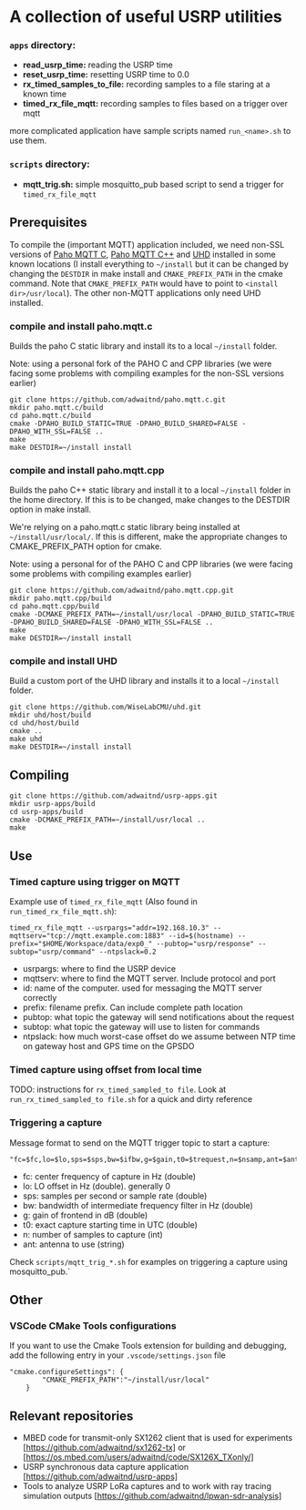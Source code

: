 # A collection of useful USRP utilities

### `apps` directory:

- **read_usrp_time:** reading the USRP time
- **reset_usrp_time:** resetting USRP time to 0.0
- **rx_timed_samples_to_file:** recording samples to a file staring at a known time
- **timed_rx_file_mqtt:** recording samples to files based on a trigger over mqtt

more complicated application have sample scripts named `run_<name>.sh` to use them.

### `scripts` directory:

- **mqtt_trig.sh:** simple mosquitto_pub based script to send a trigger for `timed_rx_file_mqtt`

## Prerequisites

To compile the (important MQTT) application included, we need non-SSL versions of [Paho MQTT C](https://github.com/adwaitnd/paho.mqtt.c.git), [Paho MQTT C++](https://github.com/adwaitnd/paho.mqtt.cpp.git) and [UHD](https://github.com/WiseLabCMU/uhd.git) installed in some known locations (I install everything to `~/install` but it can be changed by changing the `DESTDIR` in make install and `CMAKE_PREFIX_PATH` in the cmake command. Note that `CMAKE_PREFIX_PATH` would have to point to  `<install dir>/usr/local`). The other non-MQTT applications only need UHD installed. 

### compile and install paho.mqtt.c

Builds the paho C static library and install its to a local `~/install` folder.

Note: using a personal fork of the PAHO C and CPP libraries (we were facing some problems with compiling examples for the non-SSL versions earlier)

    git clone https://github.com/adwaitnd/paho.mqtt.c.git
    mkdir paho.mqtt.c/build
    cd paho.mqtt.c/build
    cmake -DPAHO_BUILD_STATIC=TRUE -DPAHO_BUILD_SHARED=FALSE -DPAHO_WITH_SSL=FALSE ..
    make
    make DESTDIR=~/install install

### compile and install paho.mqtt.cpp

Builds the paho C++ static library and install it to a local `~/install` folder in the
home directory. If this is to be changed, make changes to the DESTDIR option in
make install.

We're relying on a paho.mqtt.c static library being installed at
`~/install/usr/local/`. If this is different, make the appropriate changes to
CMAKE_PREFIX_PATH option for cmake.

Note: using a personal for of the PAHO C and CPP libraries (we were facing some problems with compiling examples earlier)

    git clone https://github.com/adwaitnd/paho.mqtt.cpp.git
    mkdir paho.mqtt.cpp/build
    cd paho.mqtt.cpp/build
    cmake -DCMAKE_PREFIX_PATH=~/install/usr/local -DPAHO_BUILD_STATIC=TRUE -DPAHO_BUILD_SHARED=FALSE -DPAHO_WITH_SSL=FALSE ..
    make
    make DESTDIR=~/install install

### compile and install UHD

Build a custom port of the UHD library and installs it to a local `~/install` folder.

    git clone https://github.com/WiseLabCMU/uhd.git
    mkdir uhd/host/build
    cd uhd/host/build
    cmake ..
    make uhd
    make DESTDIR=~/install install

## Compiling

    git clone https://github.com/adwaitnd/usrp-apps.git
    mkdir usrp-apps/build
    cd usrp-apps/build
    cmake -DCMAKE_PREFIX_PATH=~/install/usr/local ..
    make

## Use

### Timed capture using trigger on MQTT

Example use of `timed_rx_file_mqtt` (Also found in `run_timed_rx_file_mqtt.sh`):

    timed_rx_file_mqtt --usrpargs="addr=192.168.10.3" --mqttserv="tcp://mqtt.example.com:1883" --id=$(hostname) --prefix="$HOME/Workspace/data/exp0_" --pubtop="usrp/response" --subtop="usrp/command" --ntpslack=0.2

- usrpargs: where to find the USRP device
- mqttserv: where to find the MQTT server. Include protocol and port
- id: name of the computer. used for messaging the MQTT server correctly
- prefix: filename prefix. Can include complete path location
- pubtop: what topic the gateway will send notifications about the request
- subtop: what topic the gateway will use to listen for commands
- ntpslack: how much worst-case offset do we assume between NTP time on gateway host and GPS time on the GPSDO

### Timed capture using offset from local time

TODO: instructions for `rx_timed_sampled_to file`. Look at `run_rx_timed_sampled_to file.sh` for a quick and dirty reference

### Triggering a capture

Message format to send on the MQTT trigger topic to start a capture:

    "fc=$fc,lo=$lo,sps=$sps,bw=$ifbw,g=$gain,t0=$trequest,n=$nsamp,ant=$ant"

- fc: center frequency of capture in Hz (double)
- lo: LO offset in Hz (double). generally 0
- sps: samples per second or sample rate (double)
- bw: bandwidth of intermediate frequency filter in Hz (double)
- g: gain of frontend in dB (double)
- t0: exact capture starting time in UTC (double)
- n: number of samples to capture (int)
- ant: antenna to use (string)

Check `scripts/mqtt_trig_*.sh` for examples on triggering a capture using mosquitto_pub.`

## Other

### VSCode CMake Tools configurations

If you want to use the Cmake Tools extension for building and debugging,
add the following entry in your `.vscode/settings.json` file

    "cmake.configureSettings": {
            "CMAKE_PREFIX_PATH":"~/install/usr/local"
        }


## Relevant repositories

- MBED code for transmit-only SX1262 client that is used for experiments [https://github.com/adwaitnd/sx1262-tx] or [https://os.mbed.com/users/adwaitnd/code/SX126X_TXonly/]
- USRP synchronous data capture application [https://github.com/adwaitnd/usrp-apps]
- Tools to analyze USRP LoRa captures and to work with ray tracing simulation outputs [https://github.com/adwaitnd/lpwan-sdr-analysis]